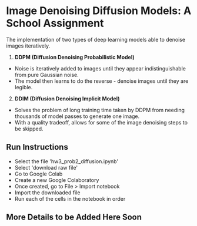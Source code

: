 # Image Denoising Diffusion Models: A School Assignment

The implementation of two types of deep learning models able to denoise images iteratively.

1. **DDPM (Diffusion Denoising Probabilistic Model)**
  - Noise is iteratively added to images until they appear indistinguishable from pure Gaussian noise.
  - The model then learns to do the reverse - denoise images until they are legible.
  

2. **DDIM (Diffusion Denoising Implicit Model)**
  - Solves the problem of long training time taken by DDPM from needing thousands of model passes to generate one image.
  - With a quality tradeoff, allows for some of the image denoising steps to be skipped.

## Run Instructions
  - Select the file 'hw3_prob2_diffusion.ipynb'
  - Select 'download raw file'
  - Go to Google Colab
  - Create a new Google Colaboratory
  - Once created, go to File > Import notebook
  - Import the downloaded file
  - Run each of the cells in the notebook in order
    
## More Details to be Added Here Soon
